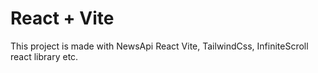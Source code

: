 # React + Vite

This project is made with NewsApi React Vite, TailwindCss, InfiniteScroll react library etc.

